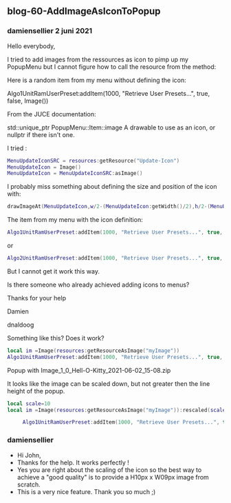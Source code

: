 ## blog-60-AddImageAsIconToPopup

### damiensellier 2 juni 2021

Hello everybody,

I tried to add images from the ressources as icon to pimp up my PopupMenu but I cannot figure how to call the resource from the method:

Here is a random item from my menu without defining the icon:

Algo1UnitRamUserPreset:addItem(1000, "Retrieve User Presets...", true, false, Image())

From the JUCE documentation:

std::unique_ptr<Drawable> PopupMenu::Item::image
A drawable to use as an icon, or nullptr if there isn't one. 

I tried :
```lua
MenuUpdateIconSRC = resources:getResource("Update-Icon")
MenuUpdateIcon = Image()
MenuUpdateIcon = MenuUpdateIconSRC:asImage()
```

I probably miss something about defining the size and position of the icon with:

```lua
drawImageAt(MenuUpdateIcon,w/2-(MenuUpdateIcon:getWidth()/2),h/2-(MenuUpdateIcon:getHeight()/2),false)
```

The item from my menu with the icon definition:
```lua
Algo1UnitRamUserPreset:addItem(1000, "Retrieve User Presets...", true, false, MenuUpdateIcon)
```

or

```lua
Algo2UnitRamUserPreset:addItem(1000, "Retrieve User Presets...", true, false, Image(MenuUpdateIcon))
```

But I cannot get it work this way.

Is there someone who already achieved adding icons to menus?

Thanks for your help

Damien


dnaldoog

Something like this? Does it work?

```lua
local im =Image(resources:getResourceAsImage("myImage"))
Algo1UnitRamUserPreset:addItem(1000, "Retrieve User Presets...", true, false, im)
```   

Popup with Image_1_0_Hell-O-Kitty_2021-06-02_15-08.zip

It looks like the image can be scaled down, but not greater then the line height of the popup.
```lua
local scale=10
local im =Image(resources:getResourceAsImage("myImage")):rescaled(scale,scale,Graphics.highResamplingQuality)

     Algo1UnitRamUserPreset:addItem(1000, "Retrieve User Presets...", true, false, im)
```


### damiensellier

- Hi John,
- Thanks for the help. It works perfectly !
- Yes you are right about the scaling of the icon so the best way to achieve a "good quality" is to provide a H10px x W09px image from scratch.
- This is a very nice feature. Thank you so much ;)
